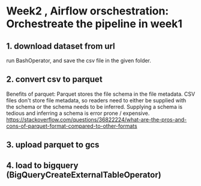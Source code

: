 


# Week2 , Airflow orschestration: Orchestreate the pipeline in week1


## 1. download dataset from url
run BashOperator, and save the csv file in the given folder. 

## 2. convert csv to parquet
Benefits of parquet: Parquet stores the file schema in the file metadata. CSV files don't store file metadata, so readers need to either be supplied with the schema or the schema needs to be inferred. Supplying a schema is tedious and inferring a schema is error prone / expensive.
<https://stackoverflow.com/questions/36822224/what-are-the-pros-and-cons-of-parquet-format-compared-to-other-formats>

## 3. upload parquet to gcs

## 4. load to bigquery (BigQueryCreateExternalTableOperator)




